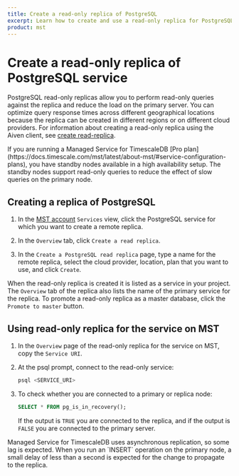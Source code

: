 ```yaml
---
title: Create a read-only replica of PostgreSQL
excerpt: Learn how to create and use a read-only replica for PostgreSQL service on Managed Service for TimescaleDB 
product: mst
---
```


# Create a read-only replica of PostgreSQL service

PostgreSQL read-only replicas allow you to perform read-only queries against
the replica and reduce the load on the primary server. You can optimize query
response times across different geographical locations because the replica can
be created in different regions or on different cloud providers.
For information about creating a read-only replica using the Aiven client,
see [create read-replica][read-replica-cli].

<highlight type="note">
If you are running a Managed Service for TimescaleDB 
[Pro plan](https://docs.timescale.com/mst/latest/about-mst/#service-configuration-plans),
you have standby nodes available in a high availability setup. The standby nodes support
read-only queries to reduce the effect of slow queries on the primary node.
</highlight>

<procedure>

## Creating a replica of PostgreSQL

1.  In the [MST account][mst-login] `Services` view, click the PostgreSQL
    service for which you want to create a remote replica.

1.  In the `Overview` tab, click `Create a read replica`.

1.  In the `Create a PostgreSQL read replica` page, type a name for the remote replica,
    select the cloud provider, location, plan that you want to use, and click
    `Create`.

</procedure>

When the read-only replica is created it is listed as a service in your
project. The `Overview` tab of the replica also lists the name of the primary
service for the replica. To promote a read-only replica as a master database,
click the `Promote to master` button.

<procedure>

## Using read-only replica for the service on MST

1.  In the `Overview` page of the read-only replica for the service on MST, copy
    the `Service URI`.

1.  At the psql prompt, connect to the read-only service:

    ```sql
    psql <SERVICE_URI>
    ```

1.  To check whether you are connected to a primary or replica node:

    ```sql
    SELECT * FROM pg_is_in_recovery();
    ```

    If the output is `TRUE` you are connected to the replica, and if the output is
    `FALSE` you are connected to the primary server.

</procedure>

<highlight type="note">
Managed Service for TimescaleDB uses asynchronous replication, so some lag is
expected. When you run an `INSERT` operation on the primary node, a small
delay of less than a second is expected for the change to propagate to the
replica.
</highlight>

[mst-login]: https://portal.managed.timescale.com
[read-replica-cli]: /mst/:currentVersion:/aiven-client/replicas-cli
